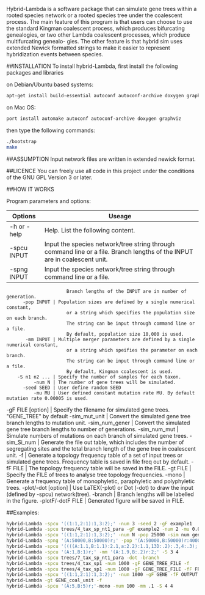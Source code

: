 
Hybrid-Lambda is a software package that can simulate gene trees within a rooted
species network or a rooted species tree under the coalescent process. The
main feature of this program is that users can choose to use the standard
Kingman coalescent process, which produces bifurcating genealogies, or two
other Lambda coalescent processes, which produce multifurcating genealo-
gies. The other feature is that hybrid sim uses extended Newick formatted
strings to make it easier to represent hybridization events between species.


##INSTALLATION
To install hybrid-Lambda, first install the following packages and libraries

on Debian/Ubuntu based systems:
```bash
apt-get install build-essential autoconf autoconf-archive doxygen graphviz
```
on Mac OS:
```bash
port install automake autoconf autoconf-archive doxygen graphviz
```

then type the following commands:
```bash
./bootstrap
make
```


##ASSUMPTION
Input network files are written in extended newick format.
 

##LICENCE
You can freely use all code in this project under the conditions of the GNU
GPL Version 3 or later.

##HOW IT WORKS

Program parameters and options:

Options              | Useage
-------------------- | -----------------------
         -h or -help | Help. List the following content.
         -spcu INPUT | Input the species network/tree string through command line or a file. Branch lengths of the INPUT are in coalescent unit.
         -spng INPUT | Input the species network/tree string through command line or a file. 
                          Branch lengths of the INPUT are in number of generation.
          -pop INPUT | Population sizes are defined by a single numerical constant, 
                          or a string which specifies the population size on each branch. 
                          The string can be input through command line or a file. 
                          By default, population size 10,000 is used.
           -mm INPUT | Multiple merger parameters are defined by a single numerical constant, 
                          or a string which speifies the parameter on each branch. 
                          The string can be input through command line or a file. 
                          By default, Kingman coalescent is used.
        -S n1 n2 ... | Specify the number of samples for each taxon.
              -num N | The number of gene trees will be simulated.
          -seed SEED | User define random SEED
              -mu MU | User defined constant mutation rate MU. By default mutation rate 0.00005 is used.
   -gF FILE [option] | Specify the filename for simulated gene trees. "GENE_TREE" by default
       -sim_mut_unit | Convert the simulated gene tree branch lengths to mutation unit.
      -sim_num_gener | Convert the simulated gene tree branch lengths to number of generations.
        -sim_num_mut | Simulate numbers of mutations on each branch of simulated gene trees.
         -sim_Si_num | Generate the file out table, which includes the number of segregating
                          sites and the total branch length of the gene tree in coalescent unit.
                  -f | Generate a topology frequency table of a set of input trees or simulated gene trees.
                          Frequency table is saved in file freq out by default.
            -fF FILE | The topology frequency table will be saved in the FILE.
            -gt FILE | Specify the FILE of trees to analyse tree topology frequencies.
               -mono | Generate a frequency table of monophyletic, paraphyletic and polyphyletic trees. 
 -plot/-dot [option] | Use LaTEX(-plot) or Dot (-dot) to draw the input (defined by -spcu) network(tree).
             -branch | Branch lengths will be labelled in the figure.
   -plotF/-dotF FILE | Generated figure will be saved in FILE.

##Examples:
```bash
hybrid-Lambda -spcu '((1:1,2:1):1,3:2);' -num 3 -seed 2 -gF example1
hybrid-Lambda -spcu trees/4_tax_sp_nt1_para -gF example2 -num 2 -mu 0.00003 -sim mut unit -sim num mut
hybrid-Lambda -spcu '((1:1,2:1):1,3:2);' -num N -pop 25000 -sim num gener
hybrid-Lambda -spng '(A:50000,B:50000)r;' -pop '(A:50000,B:50000)r:40000;'
hybrid-Lambda -spcu '((((A:1.1,B:1.1):2.1,a:2.2):1.1,13D:.2):.3,4:.3);' -S 2 4 3 6 5
hybrid-Lambda -spcu '(A:1,B:1)r;' -mm '(A:1.9,B:.2)r:2;' -S 3 4
hybrid-Lambda -spcu trees/7_tax_sp_nt1_para -dot -branch
hybrid-Lambda -spcu trees/4_tax_sp1 -num 1000 -gF GENE_TREE_FILE -f
hybrid-Lambda -spcu trees/4_tax_sp1 -num 1000 -gF GENE_TREE_FILE -fF FRENQUENCY_FILE
hybrid-Lambda -spcu '((1:1,2:1):1,3:2);' -num 1000 -gF GENE -fF OUTPUT
hybrid-Lambda -gt GENE_coal_unit -f 
hybrid-Lambda -spcu '(A:5,B:5)r;'-mono -num 100 -mm .1 -S 4 4
```
